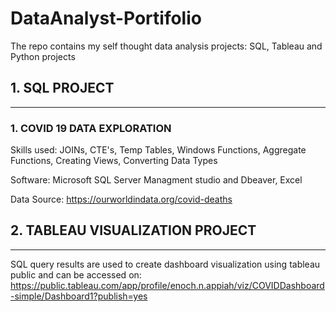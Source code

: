 # DataAnalyst-Portifolio
The repo contains my self thought data analysis projects: SQL, Tableau and Python projects

## 1. SQL PROJECT
-----------
### 1. COVID 19 DATA EXPLORATION 
Skills used: JOINs, CTE's, Temp Tables, Windows Functions, Aggregate Functions, Creating Views, Converting Data Types

Software: Microsoft SQL Server Managment studio and Dbeaver, Excel

Data Source: https://ourworldindata.org/covid-deaths

## 2. TABLEAU VISUALIZATION PROJECT
-------------------------
SQL query results are used to create dashboard visualization using tableau public and can be accessed on:
https://public.tableau.com/app/profile/enoch.n.appiah/viz/COVIDDashboard-simple/Dashboard1?publish=yes
